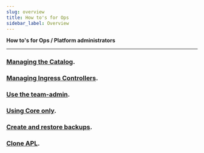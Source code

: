 ```yaml
---
slug: overview
title: How to's for Ops
sidebar_label: Overview
---
```


**How to's for Ops / Platform administrators**

---

### [Managing the Catalog](use-catalog.md).

### [Managing Ingress Controllers](ingress-classes.md).

### [Use the team-admin](use-team-admin.md).

### [Using Core only](core-only.md).

### [Create and restore backups](backups.md).

### [Clone APL](clone-apl.md).

